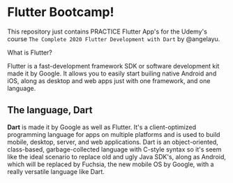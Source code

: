 # Flutter Bootcamp!

This repository just contains PRACTICE Flutter App's for the Udemy's course
`The Complete 2020 Flutter Development with Dart` by @angelayu.

What is Flutter?

Flutter is a fast-development framework SDK or software development kit made it by Google. It allows you to easily start builing native Android and iOS, along as desktop and web apps just with one framework, and one language. 

## The language, Dart

**Dart** is made it by Google as well as Flutter. It's a client-optimized programming language for apps on multiple platforms and is used to build mobile, desktop, server, and web applications. Dart is an object-oriented, class-based, garbage-collected language with C-style syntax  so it's seem like the ideal scenario to replace old and ugly Java SDK's, along as Android, which will be replaced by Fuchsia, the new mobile OS by Google, with a really versatile language like Dart.


